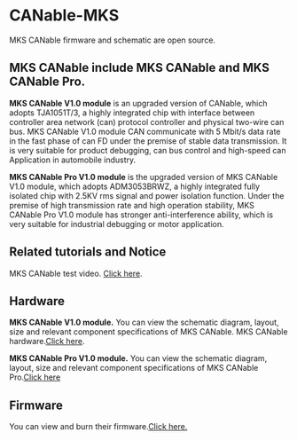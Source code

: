 # CANable-MKS
MKS CANable firmware and schematic are open source.

## MKS CANable include MKS CANable and MKS CANable Pro.
**MKS CANable V1.0 module** is an upgraded version of CANable, which adopts TJA1051T/3, a highly integrated chip with interface between controller area network (can) protocol controller and physical two-wire can bus. MKS CANable V1.0 module CAN communicate with 5 Mbit/s data rate in the fast phase of can FD under the premise of stable data transmission. It is very suitable for product debugging, can bus control and high-speed can Application in automobile industry.

**MKS CANable Pro V1.0 module** is the upgraded version of MKS CANable V1.0 module, which adopts ADM3053BRWZ, a highly integrated fully isolated chip with 2.5KV rms signal and power isolation function. Under the premise of high transmission rate and high operation stability, MKS CANable Pro V1.0 module has stronger anti-interference ability, which is very suitable for industrial debugging or motor application.

## Related tutorials and Notice
MKS CANable test video. [Click here](https://www.youtube.com/watch?v=6MChPbeG6D0).

## Hardware
**MKS CANable V1.0 module.** You can view the schematic diagram, layout, size and relevant component specifications of MKS CANable.
MKS CANable hardware.[Click here](https://github.com/makerbase-mks/CANable-MKS/tree/main/02_Makerbase%20CANable%20related%20documents/MKS%20CANable%20V1.0%20002).

**MKS CANable Pro V1.0 module.** You can view the schematic diagram, layout, size and relevant component specifications of MKS CANable Pro.[Click here](https://github.com/makerbase-mks/CANable-MKS/tree/main/02_Makerbase%20CANable%20related%20documents/MKS%20CANable%20Pro%20V1.0%20002)

## Firmware
You can view and burn their firmware.[Click here.](https://github.com/makerbase-mks/CANable-MKS/tree/main/03_Makerbase%20CANable%20related%20components)
